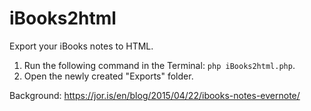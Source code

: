 # iBooks2html

Export your iBooks notes to HTML.

1. Run the following command in the Terminal: `php iBooks2html.php`.
2. Open the newly created "Exports" folder.

Background: https://jor.is/en/blog/2015/04/22/ibooks-notes-evernote/
